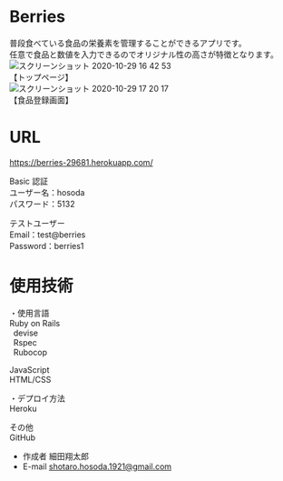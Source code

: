# Berries

普段食べている食品の栄養素を管理することができるアプリです。<br>
任意で食品と数値を入力できるのでオリジナル性の高さが特徴となります。<br>
![スクリーンショット 2020-10-29 16 42 53](https://user-images.githubusercontent.com/70525516/97539735-d673bd00-1a05-11eb-9314-b46992b9b97d.png)<br>
【トップページ】<br>
![スクリーンショット 2020-10-29 17 20 17](https://user-images.githubusercontent.com/70525516/97543080-138e7e00-1a0b-11eb-903f-c624809080dd.png)<br>
【食品登録画面】

# URL

https://berries-29681.herokuapp.com/ <br>

Basic 認証<br>
ユーザー名：hosoda<br>
パスワード：5132<br>

テストユーザー<br>
Email：test@berries<br>
Password：berries1<br>

# 使用技術

・使用言語<br>
Ruby on Rails<br>
&ensp;devise<br>
&ensp;Rspec<br>
&ensp;Rubocop<br>

JavaScript<br>
HTML/CSS<br>

・デプロイ方法<br>
Heroku<br>

その他<br>
GitHub<br>


- 作成者 細田翔太郎<br>
- E-mail shotaro.hosoda.1921@gmail.com<br>
